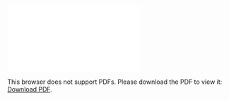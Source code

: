 <object data="christ-in-song/CIS1908pdfs/718.pdf" type="application/pdf" width="100%" height="1024px">
    <embed src="christ-in-song/CIS1908pdfs/718.pdf">
        <p>This browser does not support PDFs. Please download the PDF to view it: <a href="christ-in-song/CIS1908pdfs/718.pdf">Download PDF</a>.</p>
    </embed>
</object>
